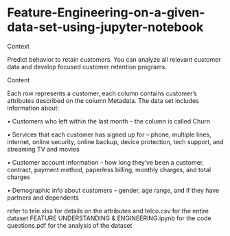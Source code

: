 # Feature-Engineering-on-a-given-data-set-using-jupyter-notebook
Context


Predict behavior to retain customers. You can analyze all relevant customer data and develop focused customer retention programs.


Content


Each row represents a customer, each column contains customer’s attributes described on the column Metadata.
The data set includes information about:


• Customers who left within the last month – the column is called Churn


• Services that each customer has signed up for – phone, multiple lines, internet, online security, online backup, device protection, tech support, and streaming TV and movies


• Customer account information – how long they’ve been a customer, contract, payment method, paperless billing, monthly charges, and total charges


• Demographic info about customers – gender, age range, and if they have partners and dependents

 refer to tele.xlsx for details on the attributes 
 and telco.csv for the entire dataset 
 FEATURE UNDERSTANDING & ENGINEERING.ipynb for the code 
 questions.pdf for the analysis of the dataset

